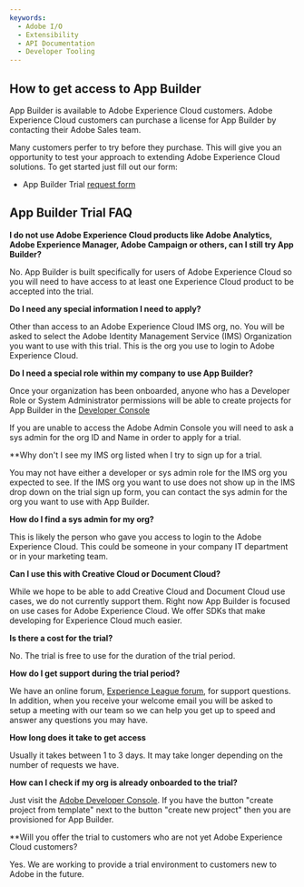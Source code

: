 ```yaml
---
keywords:
  - Adobe I/O
  - Extensibility
  - API Documentation
  - Developer Tooling
---
```


## How to get access to App Builder

App Builder is available to Adobe Experience Cloud customers. Adobe Experience Cloud customers can purchase a license for App Builder by contacting their Adobe Sales team.

Many customers perfer to try before they purchase. This will give you an opportunity to test your approach to extending Adobe Experience Cloud solutions. To get started just fill out our form:

- App Builder Trial [request form](https://adobe.ly/appbuilder-trial) 


## App Builder Trial FAQ

**I do not use Adobe Experience Cloud products like Adobe Analytics, Adobe Experience Manager, Adobe Campaign or others, can I still try App Builder?**

No. App Builder is built specifically for users of Adobe Experience Cloud so you will need to have access to at least one Experience Cloud product to be accepted into the trial.

**Do I need any special information I need to apply?**

Other than access to an Adobe Experience Cloud IMS org, no. You will be asked to select the Adobe Identity Management Service (IMS) Organization you want to use with this trial. This is the org you use to login to Adobe Experience Cloud. 

**Do I need a special role within my company to use App Builder?**

Once your organization has been onboarded, anyone who has a Developer Role or System Administrator permissions will be able to create projects for App Builder in the [Developer Console](/console)

If you are unable to access the Adobe Admin Console you will need to ask a sys admin for the org ID and Name in order to apply for a trial.

**Why don't I see my IMS org listed when I try to sign up for a trial.

You may not have either a developer or sys admin role for the IMS org you expected to see. If the IMS org you want to use does not show up in the IMS drop down on the trial sign up form, you can contact the sys admin for the org you want to use with App Builder. 

**How do I find a sys admin for my org?**

This is likely the person who gave you access to login to the Adobe Experience Cloud. This could be someone in your company IT department or in your marketing team.

**Can I use this with Creative Cloud or Document Cloud?**

While we hope to be able to add Creative Cloud and Document Cloud use cases, we do not currently support them. Right now App Builder is focused on use cases for Adobe Experience Cloud. We offer SDKs that make developing for Experience Cloud much easier. 

**Is there a cost for the trial?**

No. The trial is free to use for the duration of the trial period.

**How do I get support during the trial period?**

We have an online forum, [Experience League forum](https://adobe.ly/appbuilder-forum), for support questions. In addition, when you receive your welcome email you will be asked to setup a meeting with our team so we can help you get up to speed and answer any questions you may have.

**How long does it take to get access**

Usually it takes between 1 to 3 days. It may take longer depending on the number of requests we have.

**How can I check if my org is already onboarded to the trial?**

Just visit the [Adobe Developer Console](/console). If you have the button "create project from template" next to the button "create new project" then you are provisioned for App Builder. 

**Will you offer the trial to customers who are not yet Adobe Experience Cloud customers?

Yes. We are working to provide a trial environment to customers new to Adobe in the future. 

